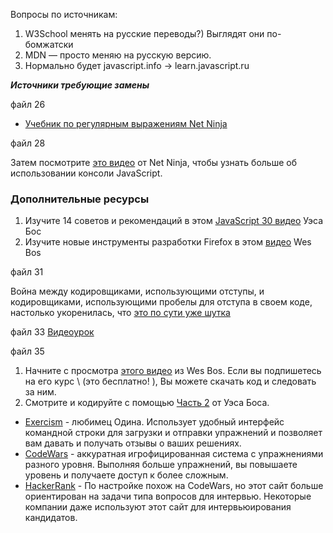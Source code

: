 Вопросы по источникам:

1. W3School менять на русские переводы?) Выглядят они по-бомжатски
2. MDN — просто меняю на русскую версию.
3. Нормально будет javascript.info → learn.javascript.ru

***Источники требующие замены***

файл 26

* [Учебник по регулярным выражениям Net Ninja](https://www.youtube.com/playlist?list=PL4cUxeGkcC9g6m_6Sld9Q4jzqdqHd2HiD)

файл 28

Затем посмотрите [это видео](https://www.youtube.com/watch?v=JzZFccCEgGA) от Net Ninja, чтобы узнать больше об использовании консоли JavaScript.

### Дополнительные ресурсы
1. Изучите 14 советов и рекомендаций в этом [JavaScript 30 видео](https://www.youtube.com/watch?v=xkzDaKwinA8) Уэса Бос
1. Изучите новые инструменты разработки Firefox в этом [видео](https://youtu.be/yznVkCuohGg) Wes Bos


файл 31

Война между кодировщиками, использующими отступы, и кодировщиками, использующими пробелы для отступа в своем коде, настолько укоренилась, что
[это по сути уже шутка](https://www.youtube.com/watch?v=SsoOG6ZeyUI)

файл 33 
[Видеоурок](https://www.youtube.com/watch?v=VuN8qwZoego)


файл 35
1. Начните с просмотра [этого видео](https://www.youtube.com/watch?v=HB1ZC7czKRs) из Wes Bos. Если вы подпишетесь на его курс \ (это бесплатно! \), Вы можете скачать код и следовать за ним.
2. Смотрите и кодируйте с помощью [Часть 2](https://www.youtube.com/watch?v=QNmRfyNg1lw) от Уэса Боса.
- [Exercism](http://exercism.io/) - любимец Одина. Использует удобный интерфейс командной строки для загрузки и отправки упражнений и позволяет вам давать и получать отзывы о ваших решениях.
- [CodeWars](https://www.codewars.com/) - аккуратная игрофицированная система с упражнениями разного уровня. Выполняя больше упражнений, вы повышаете уровень и получаете доступ к более сложным.
- [HackerRank](https://www.hackerrank.com/) - По настройке похож на CodeWars, но этот сайт больше ориентирован на задачи типа вопросов для интервью. Некоторые компании даже используют этот сайт для интервьюирования кандидатов.


